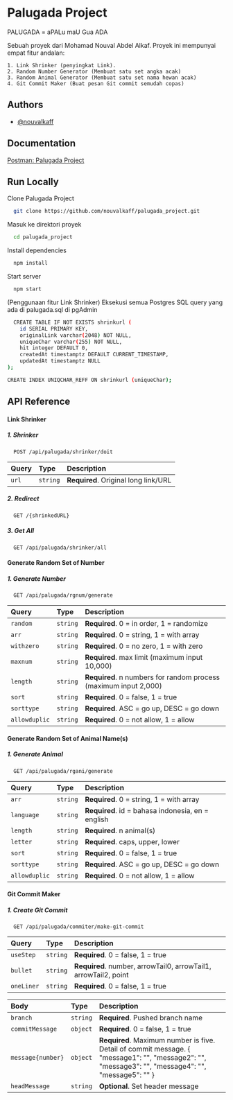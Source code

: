 
# Palugada Project

PALUGADA = aPALu maU Gua ADA

Sebuah proyek dari Mohamad Nouval Abdel Alkaf. Proyek ini mempunyai empat fitur andalan:

    1. Link Shrinker (penyingkat Link).
    2. Random Number Generator (Membuat satu set angka acak)
    3. Random Animal Generator (Membuat satu set nama hewan acak)
    4. Git Commit Maker (Buat pesan Git commit semudah copas)
## Authors

- [@nouvalkaff](https://github.com/nouvalkaff)


## Documentation

[Postman: Palugada Project](https://documenter.getpostman.com/view/23758510/2s8YKGifv5)


## Run Locally

Clone Palugada Project

```bash
  git clone https://github.com/nouvalkaff/palugada_project.git
```

Masuk ke direktori proyek

```bash
  cd palugada_project
```

Install dependencies

```bash
  npm install
```

Start server

```bash
  npm start
```

(Penggunaan fitur Link Shrinker) Eksekusi semua Postgres SQL query yang ada di palugada.sql di pgAdmin

```bash
  CREATE TABLE IF NOT EXISTS shrinkurl (
    id SERIAL PRIMARY KEY,
    originalLink varchar(2048) NOT NULL,
    uniqueChar varchar(255) NOT NULL,
    hit integer DEFAULT 0,
    createdAt timestamptz DEFAULT CURRENT_TIMESTAMP,
    updatedAt timestamptz NULL
);

CREATE INDEX UNIQCHAR_REFF ON shrinkurl (uniqueChar);
```


## API Reference

#### Link Shrinker

##### 1. Shrinker

```http
  POST /api/palugada/shrinker/doit
```

| Query | Type     | Description                |
| :-------- | :------- | :------------------------- |
| `url` | `string` | **Required**. Original long link/URL |

##### 2. Redirect

```http
  GET /{shrinkedURL}
```

##### 3. Get All

```http
  GET /api/palugada/shrinker/all
```

#### Generate Random Set of Number

##### 1. Generate Number
```http
  GET /api/palugada/rgnum/generate
```

| Query | Type     | Description                |
| :-------- | :------- | :------------------------- |
| `random` | `string` | **Required**. 0 = in order, 1 = randomize |
| `arr` | `string` | **Required**. 0 = string, 1 = with array |
| `withzero` | `string` | **Required**. 0 = no zero, 1 = with zero |
| `maxnum` | `string` | **Required**. max limit (maximum input 10,000) |
| `length` | `string` | **Required**. n numbers for random process (maximum input 2,000) |
| `sort` | `string` | **Required**. 0 = false, 1 = true |
| `sorttype` | `string` | **Required**. ASC = go up, DESC = go down |
| `allowduplic` | `string` | **Required**. 0 = not allow, 1 = allow |

#### Generate Random Set of Animal Name(s)

##### 1. Generate Animal

```http
  GET /api/palugada/rgani/generate
```

| Query | Type     | Description                |
| :-------- | :------- | :------------------------- |
| `arr` | `string` | **Required**. 0 = string, 1 = with array |
| `language` | `string` | **Required**. id = bahasa indonesia, en = english |
| `length` | `string` | **Required**. n animal(s) |
| `letter` | `string` | **Required**. caps, upper, lower |
| `sort` | `string` | **Required**. 0 = false, 1 = true |
| `sorttype` | `string` | **Required**. ASC = go up, DESC = go down |
| `allowduplic` | `string` | **Required**. 0 = not allow, 1 = allow |

#### Git Commit Maker

##### 1. Create Git Commit

```http
  GET /api/palugada/commiter/make-git-commit
```

| Query | Type     | Description                |
| :-------- | :------- | :------------------------- |
| `useStep` | `string` | **Required**. 0 = false, 1 = true |
| `bullet` | `string` | **Required**. number, arrowTail0, arrowTail1,  arrowTail2, point |
| `oneLiner` | `string` | **Required**. 0 = false, 1 = true |

| Body | Type     | Description                |
| :-------- | :------- | :------------------------- |
| `branch` | `string` | **Required**. Pushed branch name |
| `commitMessage` | `object` | **Required**. 0 = false, 1 = true |
| `message{number}` | `object` | **Required**. Maximum number is five. Detail of commit message. { "message1": "", "message2": "", "message3": "", "message4": "", "message5": "" } |
| `headMessage` | `string` | **Optional**. Set header message |